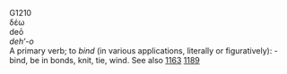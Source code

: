 <body>
  <p>G1210<br>  δέω  <br> deō  <br><i>deh‘-o </i><br>A primary verb; to <i>bind</i> (in various applications, literally or figuratively): - bind, be in bonds, knit, tie, wind. See also <a href="g1163.htm">1163</a>  <a href="g1189.htm">1189</a> <br></p>
 </body>